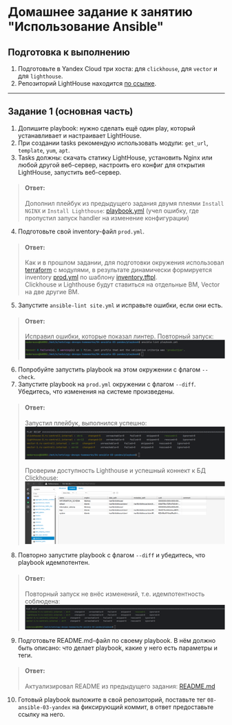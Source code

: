 # Домашнее задание к занятию "Использование Ansible"



## Подготовка к выполнению

1. Подготовьте в Yandex Cloud три хоста: для `clickhouse`, для `vector` и для `lighthouse`.
2. Репозиторий LightHouse находится [по ссылке](https://github.com/VKCOM/lighthouse).


------

## Задание 1 (основная часть)

1. Допишите playbook: нужно сделать ещё один play, который устанавливает и настраивает LightHouse.
2. При создании tasks рекомендую использовать модули: `get_url`, `template`, `yum`, `apt`.
3. Tasks должны: скачать статику LightHouse, установить Nginx или любой другой веб-сервер, настроить его конфиг для открытия LightHouse, запустить веб-сервер.
> #### Ответ:
> Дополнил плейбук из предыдущего задания двумя плеями `Install NGINX` и `Install Lighthouse`: [playbook.yml](playbook/playbook.yml)
> (учел ошибку, где пропустил запуск handler на изменение конфигурации)

4. Подготовьте свой inventory-файл `prod.yml`.
> #### Ответ:
> Как и в прошлом задании, для подготовки окружения использовал [terraform](./terraform) с модулями, в результате динамически
> формируется inventory [prod.yml](playbook/inventory/prod.example.yml) по шаблону [inventory.tftpl](terraform/inventory.tftpl).  
> Clickhouse и Lighthouse будут ставиться на отдельные ВМ, Vector на две другие ВМ.

5. Запустите `ansible-lint site.yml` и исправьте ошибки, если они есть.
> #### Ответ:
> Исправил ошибки, которые показал линтер. Повторный запуск: 
> ![lint](img/01.png)

6. Попробуйте запустить playbook на этом окружении с флагом `--check`.
7. Запустите playbook на `prod.yml` окружении с флагом `--diff`. Убедитесь, что изменения на системе произведены.
> #### Ответ:
> Запустил плейбук, выполнился успешно: 
> ![run 1](img/02.png)
>
> Проверим доступность Lighthouse и успешный коннект к БД Clickhouse:
> ![web](img/04.png)

8. Повторно запустите playbook с флагом `--diff` и убедитесь, что playbook идемпотентен.
> #### Ответ:
> Повторный запуск не внёс изменений, т.е. идемпотентность соблюдена:
> ![run 2](img/03.png)

9. Подготовьте README.md-файл по своему playbook. В нём должно быть описано: что делает playbook, какие у него есть параметры и теги.
> #### Ответ:
> Актуализировал README из предыдущего задания:
> [README.md](playbook/README.md)

10. Готовый playbook выложите в свой репозиторий, поставьте тег `08-ansible-03-yandex` на фиксирующий коммит, в ответ предоставьте ссылку на него.
